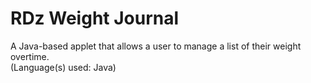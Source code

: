 # RDz Weight Journal
A Java-based applet that allows a user to manage a list of their weight overtime.
<br />
(Language(s) used: Java)
